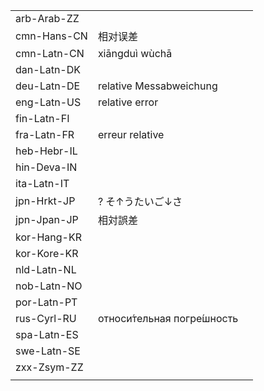 | | | |
|-|-|-|
| arb-Arab-ZZ |  |  |
| cmn-Hans-CN | 相对误差 |  |
| cmn-Latn-CN | xiāngduì wùchā |  |
| dan-Latn-DK |  |  |
| deu-Latn-DE | relative Messabweichung |  |
| eng-Latn-US | relative error |  |
| fin-Latn-FI |  |  |
| fra-Latn-FR | erreur relative |  |
| heb-Hebr-IL |  |  |
| hin-Deva-IN |  |  |
| ita-Latn-IT |  |  |
| jpn-Hrkt-JP | ? そ↑うたいご↓さ |  |
| jpn-Jpan-JP | 相対誤差 |  |
| kor-Hang-KR |  |  |
| kor-Kore-KR |  |  |
| nld-Latn-NL |  |  |
| nob-Latn-NO |  |  |
| por-Latn-PT |  |  |
| rus-Cyrl-RU | относи́тельная погре́шность |  |
| spa-Latn-ES |  |  |
| swe-Latn-SE |  |  |
| zxx-Zsym-ZZ |  |  |
|  |  |  |

